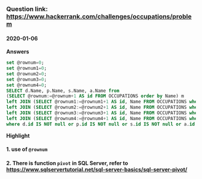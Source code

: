 
### Question link: https://www.hackerrank.com/challenges/occupations/problem ###
#### 2020-01-06 ####
**Answers**
```sql
set @rownum=0;
set @rownum1=0;
set @rownum2=0;
set @rownum3=0;
set @rownum4=0;
SELECT d.Name, p.Name, s.Name, a.Name from 
(SELECT @rownum:=@rownum+1 AS id FROM OCCUPATIONS order by Name) m
left JOIN (SELECT @rownum1:=@rownum1+1 AS id, Name FROM OCCUPATIONS where Occupation='Doctor' order by Name) d ON d.id = m.id
left JOIN (SELECT @rownum2:=@rownum2+1 AS id, Name FROM OCCUPATIONS where Occupation='Professor' order by Name) p ON p.id = m.id
left JOIN (SELECT @rownum3:=@rownum3+1 AS id, Name FROM OCCUPATIONS where Occupation='Singer' order by Name) s ON s.id = m.id
left JOIN (SELECT @rownum4:=@rownum4+1 AS id, Name FROM OCCUPATIONS where Occupation='Actor' order by Name) a ON a.id = m.id
where d.id IS NOT null or p.id IS NOT null or s.id IS NOT null or a.id IS NOT null 
```

**Highlight**
#### 1. use of `@rownum`
#### 2. There is function `pivot` in SQL Server, refer to https://www.sqlservertutorial.net/sql-server-basics/sql-server-pivot/
